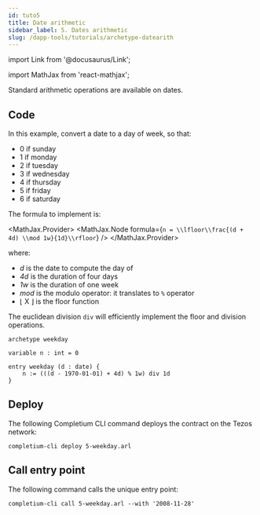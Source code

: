 ```yaml
---
id: tuto5
title: Date arithmetic
sidebar_label: 5. Dates arithmetic
slug: /dapp-tools/tutorials/archetype-datearith
---
```


import Link from '@docusaurus/Link';

import MathJax from 'react-mathjax';


Standard arithmetic operations are available on dates.

## Code

In this example, convert a date to a day of week, so that:
* 0 if sunday
* 1 if monday
* 2 if tuesday
* 3 if wednesday
* 4 if thursday
* 5 if friday
* 6 if saturday

The formula to implement is:

<MathJax.Provider>
<MathJax.Node formula={`n = \\lfloor\\frac{(d + 4d) \\mod 1w}{1d}\\rfloor`} />
</MathJax.Provider>

where:
* *d* is the date to compute the day of
* *4d* is the duration of four days
* *1w* is the duration of one week
* *mod* is the modulo operator: it translates to `%` operator
* ⌊ X ⌋ is the floor function

The euclidean division `div` will efficiently implement the floor and division operations.

```archetype {6}
archetype weekday

variable n : int = 0

entry weekday (d : date) {
    n := (((d - 1970-01-01) + 4d) % 1w) div 1d
}
```

## Deploy

The following <Link to='/docs/dapp-tools/completium-cli'>Completium CLI</Link> command deploys the contract on the Tezos network:

```
completium-cli deploy 5-weekday.arl
```

## Call entry point

The following command calls the unique entry point:

```
completium-cli call 5-weekday.arl --with '2008-11-28'
```
